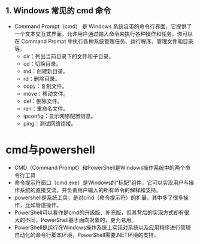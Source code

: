 ## 1. Windows 常见的 cmd 命令
- Command Prompt（cmd） 是 Windows 系统自带的命令行界面，它提供了一个文本交互式界面，允许用户通过输入命令来执行各种操作和任务。你可以在 Command Prompt 中执行各种系统管理任务、运行程序、管理文件和目录等。
	- dir：列出当前目录下的文件和子目录。
	- cd：切换目录。
	- md：创建新目录。
	- rd：删除目录。
	- copy：复制文件。
	- move：移动文件。
	- del：删除文件。
	- ren：重命名文件。
	- ipconfig：显示网络配置信息。
	- ping：测试网络连接。



# cmd与powershell
- CMD（Command Prompt）和PowerShell是Windows操作系统中的两个命令行工具
- 命令提示符窗口（cmd.exe）是Windows的“标配”组件，它可以实现用户与操作系统的直接交流，并负责用户输入的所有命令的解释和支持。
- powershell是系统工具，是对cmd（命令提示符）的扩展，其中多了很多操作，比如管道操作。
- PowerShell可以看作是cmd的升级版、补充版，但其背后的实现方式却有很大的不同，PowerShell基于面向对象的，更为易用。
- PowerShell是运行在Windows操作系统上实现对系统以及应用程序进行管理自动化的命令行脚本环境，PowerShell需要.NET环境的支持。
